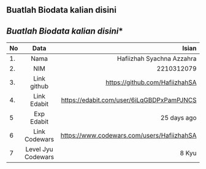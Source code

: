 **Buatlah Biodata kalian disini** <br />
----------------------------------------
*Buatlah Biodata kalian disini** <br />
----------------------------------------
|No | Data  | Isian|
|---|:-------:|------:|
|1. |Nama     | Hafiizhah Syachna Azzahra |
|2.| NIM        | 2210312079 |
|3. |Link github | https://github.com/HafiizhahSA |
|4.| Link Edabit | https://edabit.com/user/6iLqGBDPxPamPJNCS |
|5|Exp Edabit   | 25 days ago  |
|6| Link Codewars| https://www.codewars.com/users/HafiizhahSA |
|7| Level Jyu Codewars|8 Kyu|

